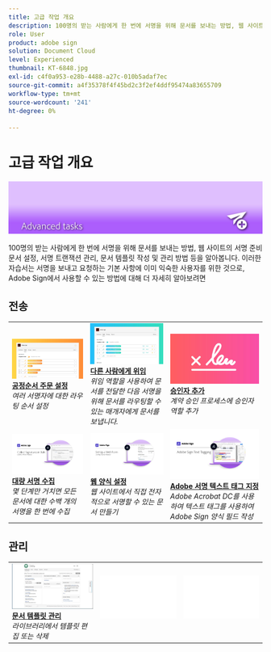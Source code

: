 ```yaml
---
title: 고급 작업 개요
description: 100명의 받는 사람에게 한 번에 서명을 위해 문서를 보내는 방법, 웹 사이트의 서명 준비 문서 설정, 서명 트랜잭션 관리, 문서 템플릿 만들기 및 관리 방법 알아보기
role: User
product: adobe sign
solution: Document Cloud
level: Experienced
thumbnail: KT-6848.jpg
exl-id: c4f0a953-e28b-4488-a27c-010b5adaf7ec
source-git-commit: a4f35378f4f45bd2c3f2ef4ddf95474a83655709
workflow-type: tm+mt
source-wordcount: '241'
ht-degree: 0%

---
```


# 고급 작업 개요

![고급 이미지 서명](../assets/Hero-Advanced.png)

100명의 받는 사람에게 한 번에 서명을 위해 문서를 보내는 방법, 웹 사이트의 서명 준비 문서 설정, 서명 트랜잭션 관리, 문서 템플릿 작성 및 관리 방법 등을 알아봅니다. 이러한 자습서는 서명을 보내고 요청하는 기본 사항에 이미 익숙한 사용자를 위한 것으로, Adobe Sign에서 사용할 수 있는 방법에 대해 더 자세히 알아보려면

## 전송

<table style="table-layout:fixed">
<tr>
  <td>
    <a href="setting-up-routing.md">
      <img alt="공정순서 주문 설정" src="../assets/Routing.png">
    </a>
    <div>
    <a href="setting-up-routing.md"><strong>공정순서 주문 설정</strong></a>
    </div>
    <em>여러 서명자에 대한 라우팅 순서 설정</em>
    <br>
  </td>
  <td>
    <a href="delegate-signature.md">
      <img alt="다른 사람에게 위임" src="../assets/Delegating.png" />
    </a>  
    <div>
    <a href="delegate-signature.md"><strong>다른 사람에게 위임</strong></a>
    </div>
    <em>위임 역할을 사용하여 문서를 전달한 다음 서명을 위해 문서를 라우팅할 수 있는 매개자에게 문서를 보냅니다.</em>
    <br>
  </td>
  <td>
    <a href="add-an-approver.md">
      <img alt="승인자 추가" src="../assets/Approver.png" />
    </a>
    <div>
    <a href="add-an-approver.md"><strong>승인자 추가</strong></a>
    </div>
    <em>계약 승인 프로세스에 승인자 역할 추가</em>
    <br>
  </td>
</tr>
<tr>
  <td>
    <a href="megasign.md">
      <img alt="대량 서명 수집" src="../assets/Megasign.png" />
    </a>
    <div>
    <a href="megasign.md"><strong>대량 서명 수집</strong></a>
    </div>
    <em>몇 단계만 거치면 모든 문서에 대한 수백 개의 서명을 한 번에 수집</em>
    <br>
  </td>
  <td>
    <a href="webform.md">
      <img alt="웹 양식 설정" src="../assets/Webform.png" />
    </a>
    <div>
    <a href="webform.md"><strong>웹 양식 설정</strong></a>
    </div>
    <em>웹 사이트에서 직접 전자적으로 서명할 수 있는 문서 만들기</em>
    <br>
  </td> 
  <td>
    <a href="adobe-sign-text-tagging.md">
      <img alt="Adobe 서명 텍스트 태그 지정" src="../assets/Text-Tagging.png" />
  </a>
    <div>
    <a href="adobe-sign-text-tagging.md"><strong>Adobe 서명 텍스트 태그 지정</strong></a>
    </div>
    <em>Adobe Acrobat DC를 사용하여 텍스트 태그를 사용하여 Adobe Sign 양식 필드 작성</em>
    <br>
  </td> 
</table>

## 관리

<table style="table-layout:fixed">
<tr>
  <td>
    <a href="edit-a-template.md">
      <img alt="문서 템플릿 관리" src="../assets/ManageTemplate.png" />
    </a>
    <div>
    <a href="edit-a-template.md"><strong>문서 템플릿 관리</strong></a>
    </div>
    <em>라이브러리에서 템플릿 편집 또는 삭제</em>
    <br>
  </td>  
  <td>
    <img alt="스페이서" src="../assets/Whitespacer.png" />
    <div>
    <br>
  </td>
  <td>
    <img alt="스페이서" src="../assets/Whitespacer.png" />
    <div>
    <br>
  </td>
</tr>
</table>
